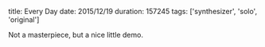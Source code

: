 title: Every Day
date: 2015/12/19
duration: 157245
tags: ['synthesizer', 'solo', 'original']

Not a masterpiece, but a nice little demo.
